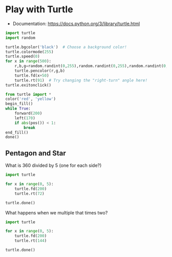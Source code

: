 # Play with Turtle

* Documentation: https://docs.python.org/3/library/turtle.html

```python
import turtle
import random

turtle.bgcolor('black')  # Choose a background color!
turtle.colormode(255)
turtle.speed(0)
for x in range(500):
    r,b,g=random.randint(0,255),random.randint(0,255),random.randint(0,255)
    turtle.pencolor(r,g,b)
    turtle.fd(x+50)
    turtle.rt(91)  # Try changing the "right-turn" angle here!
turtle.exitonclick()
```

```python
from turtle import *
color('red', 'yellow')
begin_fill()
while True:
    forward(200)
    left(170)
    if abs(pos()) < 1:
        break
end_fill()
done()
```

## Pentagon and Star

What is 360 divided by 5 (one for each side?)

```python
import turtle

for x in range(0, 5):
    turtle.fd(200)
    turtle.rt(72)

turtle.done()
```

What happens when we multiple that times two?

```python
import turtle

for x in range(0, 5):
    turtle.fd(200)
    turtle.rt(144)

turtle.done()
```
